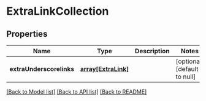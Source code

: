 # ExtraLinkCollection

## Properties
Name | Type | Description | Notes
------------ | ------------- | ------------- | -------------
**extraUnderscorelinks** | [**array[ExtraLink]**](ExtraLink.md) |  | [optional] [default to null]

[[Back to Model list]](../README.md#documentation-for-models) [[Back to API list]](../README.md#documentation-for-api-endpoints) [[Back to README]](../README.md)


